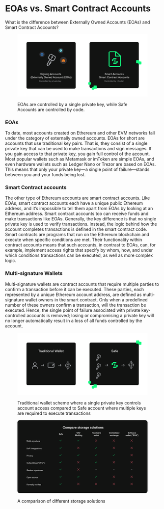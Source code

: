 # EOAs vs. Smart Contract Accounts

What is the difference between Externally Owned Accounts (EOAs) and Smart Contract Accounts?

<figure><img src="../../.gitbook/assets/Slide 16_9 - 5.png" alt=""><figcaption><p>EOAs are controlled by a single private key, while Safe Accounts are controlled by code.</p></figcaption></figure>

### EOAs

To date, most accounts created on Ethereum and other EVM networks fall under the category of externally owned accounts. EOAs for short are accounts that use traditional key pairs. That is, they consist of a single private key that can be used to make transactions and sign messages. If you gain access to that private key, you gain full control of the account. Most popular wallets such as Metamask or imToken are simple EOAs, and even hardware wallets such as Ledger Nano or Trezor are based on EOAs. This means that only your private key—a single point of failure—stands between you and your funds being lost.

### Smart Contract accounts

The other type of Ethereum accounts are smart contract accounts. Like EOAs, smart contract accounts each have a unique public Ethereum address, and it’s impossible to tell them apart from EOAs by looking at an Ethereum address. Smart contract accounts too can receive funds and make transactions like EOAs. Generally, the key difference is that no single private key is used to verify transactions. Instead, the logic behind how the account completes transactions is defined in the smart contract code. Smart contracts are programs that run on the Ethereum blockchain and execute when specific conditions are met. Their functionality within contract accounts means that such accounts, in contrast to EOAs, can, for example, implement access rights that specify by whom, how, and under which conditions transactions can be executed, as well as more complex logic.

### Multi-signature Wallets

Multi-signature wallets are contract accounts that require multiple parties to confirm a transaction before it can be executed. These parties, each represented by a unique Ethereum account address, are defined as multi-signature wallet owners in the smart contract. Only when a predefined number of these owners confirm a transaction, will the transaction be executed. Hence, the single point of failure associated with private key-controlled accounts is removed; losing or compromising a private key will no longer automatically result in a loss of all funds controlled by the account.

<figure><img src="../../.gitbook/assets/Slide 16_9 - 4.png" alt=""><figcaption><p>Traditional wallet scheme where a single private key controls account access compared to Safe account where multiple keys are required to execute transactions</p></figcaption></figure>

<figure><img src="../../.gitbook/assets/Slide 16_9 - 6.png" alt=""><figcaption><p>A comparison of different storage solutions</p></figcaption></figure>
